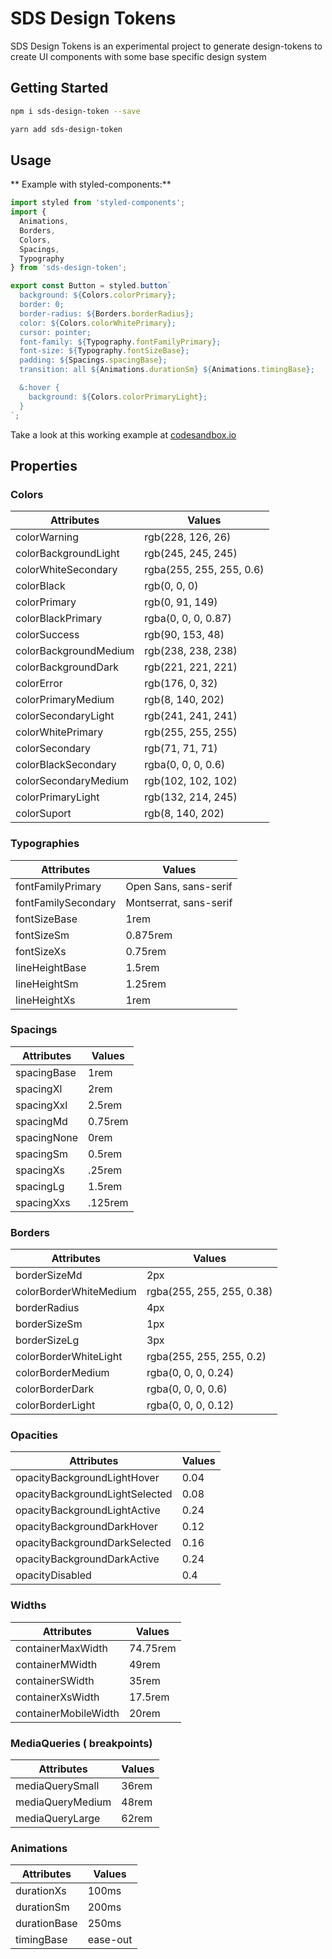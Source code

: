 # SDS Design Tokens

<!--[![npm version](https://img.shields.io/badge/npm-v0.0.8-green.svg)](https://www.npmjs.com/package/sds-design-token)--->

SDS Design Tokens is an experimental project to generate design-tokens to create UI components with some base specific design system

## Getting Started

```sh
npm i sds-design-token --save
```

```sh
yarn add sds-design-token
```

## Usage

** Example with styled-components:**

```jsx
import styled from 'styled-components';
import {
  Animations,
  Borders,
  Colors,
  Spacings,
  Typography
} from 'sds-design-token';

export const Button = styled.button`
  background: ${Colors.colorPrimary};
  border: 0;
  border-radius: ${Borders.borderRadius};
  color: ${Colors.colorWhitePrimary};
  cursor: pointer;
  font-family: ${Typography.fontFamilyPrimary};
  font-size: ${Typography.fontSizeBase};
  padding: ${Spacings.spacingBase};
  transition: all ${Animations.durationSm} ${Animations.timingBase};

  &:hover {
    background: ${Colors.colorPrimaryLight};
  }
`;
```

Take a look at this working example at [codesandbox.io](https://codesandbox.io/s/y21k4l9729)

## Properties

### Colors

| Attributes            | Values                   |
| --------------------- | ------------------------ |
| colorWarning          | rgb(228, 126, 26)        |
| colorBackgroundLight  | rgb(245, 245, 245)       |
| colorWhiteSecondary   | rgba(255, 255, 255, 0.6) |
| colorBlack            | rgb(0, 0, 0)             |
| colorPrimary          | rgb(0, 91, 149)          |
| colorBlackPrimary     | rgba(0, 0, 0, 0.87)      |
| colorSuccess          | rgb(90, 153, 48)         |
| colorBackgroundMedium | rgb(238, 238, 238)       |
| colorBackgroundDark   | rgb(221, 221, 221)       |
| colorError            | rgb(176, 0, 32)          |
| colorPrimaryMedium    | rgb(8, 140, 202)         |
| colorSecondaryLight   | rgb(241, 241, 241)       |
| colorWhitePrimary     | rgb(255, 255, 255)       |
| colorSecondary        | rgb(71, 71, 71)          |
| colorBlackSecondary   | rgba(0, 0, 0, 0.6)       |
| colorSecondaryMedium  | rgb(102, 102, 102)       |
| colorPrimaryLight     | rgb(132, 214, 245)       |
| colorSuport           | rgb(8, 140, 202)         |

### Typographies

| Attributes          | Values                 |
| ------------------- | ---------------------- |
| fontFamilyPrimary   | Open Sans, sans-serif  |
| fontFamilySecondary | Montserrat, sans-serif |
| fontSizeBase        | 1rem                   |
| fontSizeSm          | 0.875rem               |
| fontSizeXs          | 0.75rem                |
| lineHeightBase      | 1.5rem                 |
| lineHeightSm        | 1.25rem                |
| lineHeightXs        | 1rem                   |

### Spacings

| Attributes  | Values  |
| ----------- | ------- |
| spacingBase | 1rem    |
| spacingXl   | 2rem    |
| spacingXxl  | 2.5rem  |
| spacingMd   | 0.75rem |
| spacingNone | 0rem    |
| spacingSm   | 0.5rem  |
| spacingXs   | .25rem  |
| spacingLg   | 1.5rem  |
| spacingXxs  | .125rem |

### Borders

| Attributes             | Values                    |
| ---------------------- | ------------------------- |
| borderSizeMd           | 2px                       |
| colorBorderWhiteMedium | rgba(255, 255, 255, 0.38) |
| borderRadius           | 4px                       |
| borderSizeSm           | 1px                       |
| borderSizeLg           | 3px                       |
| colorBorderWhiteLight  | rgba(255, 255, 255, 0.2)  |
| colorBorderMedium      | rgba(0, 0, 0, 0.24)       |
| colorBorderDark        | rgba(0, 0, 0, 0.6)        |
| colorBorderLight       | rgba(0, 0, 0, 0.12)       |

### Opacities

| Attributes                     | Values |
| ------------------------------ | ------ |
| opacityBackgroundLightHover    | 0.04   |
| opacityBackgroundLightSelected | 0.08   |
| opacityBackgroundLightActive   | 0.24   |
| opacityBackgroundDarkHover     | 0.12   |
| opacityBackgroundDarkSelected  | 0.16   |
| opacityBackgroundDarkActive    | 0.24   |
| opacityDisabled                | 0.4    |

### Widths

| Attributes           | Values   |
| -------------------- | -------- |
| containerMaxWidth    | 74.75rem |
| containerMWidth      | 49rem    |
| containerSWidth      | 35rem    |
| containerXsWidth     | 17.5rem  |
| containerMobileWidth | 20rem    |

### MediaQueries ( breakpoints)

| Attributes       | Values |
| ---------------- | ------ |
| mediaQuerySmall  | 36rem  |
| mediaQueryMedium | 48rem  |
| mediaQueryLarge  | 62rem  |

### Animations

| Attributes   | Values   |
| ------------ | -------- |
| durationXs   | 100ms    |
| durationSm   | 200ms    |
| durationBase | 250ms    |
| timingBase   | ease-out |

<!---
#

Before run build, you need to give to permission to \*.sh file:

```sh
chmod +x scripts/start.sh
```
--->
